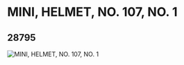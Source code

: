 # MINI, HELMET, NO. 107, NO. 1
## 28795
![MINI, HELMET, NO. 107, NO. 1](https://lc-www-live-s.legocdn.com/media/bricks/5/2/6167893.jpg)